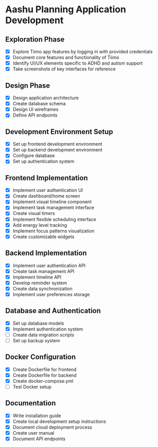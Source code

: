 # Aashu Planning Application Development

## Exploration Phase
- [x] Explore Tiimo app features by logging in with provided credentials
- [x] Document core features and functionality of Tiimo
- [x] Identify UI/UX elements specific to ADHD and autism support
- [x] Take screenshots of key interfaces for reference

## Design Phase
- [x] Design application architecture
- [x] Create database schema
- [x] Design UI wireframes
- [x] Define API endpoints

## Development Environment Setup
- [x] Set up frontend development environment
- [x] Set up backend development environment
- [x] Configure database
- [x] Set up authentication system

## Frontend Implementation
- [x] Implement user authentication UI
- [x] Create dashboard/home screen
- [x] Implement visual timeline component
- [x] Implement task management interface
- [x] Create visual timers
- [x] Implement flexible scheduling interface
- [x] Add energy level tracking
- [x] Implement focus patterns visualization
- [x] Create customizable widgets

## Backend Implementation
- [x] Implement user authentication API
- [x] Create task management API
- [x] Implement timeline API
- [x] Develop reminder system
- [x] Create data synchronization
- [x] Implement user preferences storage

## Database and Authentication
- [x] Set up database models
- [x] Implement authentication system
- [ ] Create data migration scripts
- [ ] Set up backup system

## Docker Configuration
- [x] Create Dockerfile for frontend
- [x] Create Dockerfile for backend
- [x] Create docker-compose.yml
- [ ] Test Docker setup

## Documentation
- [x] Write installation guide
- [x] Create local development setup instructions
- [x] Document cloud deployment process
- [x] Create user manual
- [x] Document API endpoints
